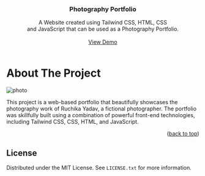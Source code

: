<!-- Improved compatibility of back to top link: See: https://github.com/othneildrew/Best-README-Template/pull/73 -->

<a name="readme-top"></a>






  <h3 align="center">Photography Portfolio</h3>

  <p align="center">
    A Website created using Tailwind CSS, HTML, CSS <br /> and JavaScript that can be used as a Photography Portfolio.
    <br />
    <br />
    <a href="https://ruchika-photography.netlify.app/">View Demo</a>
    <br />
    <br />
    
  </p>
</div>



<!-- ABOUT THE PROJECT -->


# About The Project

![photo](https://github.com/ruchikayadav1408/Photography-Portfolio/assets/86114973/80aae504-fc92-4972-8d7d-ea42f31b1f07)

This project is a web-based portfolio that beautifully showcases the photography work of Ruchika Yadav, a fictional photographer. The portfolio was skillfully built using a combination of powerful front-end technologies, including Tailwind CSS, CSS, HTML, and JavaScript.

<p align="right">(<a href="#readme-top">back to top</a>)</p>

<!-- LICENSE -->

## License

Distributed under the MIT  License. See `LICENSE.txt` for more information.




